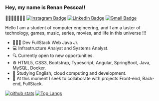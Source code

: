 ###  Hey, my name is Renan Pessoa!!
🎯🤝🏼💪🏼👏🏼
[![Instagram Badge](https://camo.githubusercontent.com/21c38217a64d7b7aca00f2e7d4691af21a41943f8db7d6fb0aac472d8aa3df81/68747470733a2f2f696d672e736869656c64732e696f2f62616467652f2d496e7374616772616d2d3731353963313f7374796c653d666c61742d737175617265266c6162656c436f6c6f723d373135396331266c6f676f3d696e7374616772616d266c6f676f436f6c6f723d7768697465266c696e6b3d68747470733a2f2f7777772e696e7374616772616d2e636f6d2f616e64726563616d706c6c)](https://www.instagram.com/renan_pessoatrip) [![Linkedin Badge](https://camo.githubusercontent.com/bcc835f89077daa2ecf5d7eefd1d1c1a3a3db99f380559a5f67d56b05875b44a/68747470733a2f2f696d672e736869656c64732e696f2f62616467652f2d4c696e6b6564496e2d626c75653f7374796c653d666c61742d737175617265266c6f676f3d4c696e6b6564696e266c6f676f436f6c6f723d7768697465266c696e6b3d68747470733a2f2f7777772e6c696e6b6564696e2e636f6d2f696e2f64617669642d73616e746f732d6134383230343162322f)](https://www.linkedin.com/in/renan-pessoa4/)  [![Gmail Badge](https://camo.githubusercontent.com/fe4b580102f0dab012cdf5cadceb57952b51dab20403f8ebd04f71a501565a1f/68747470733a2f2f696d672e736869656c64732e696f2f62616467652f2d476d61696c2d6331343433383f7374796c653d666c61742d737175617265266c6f676f3d476d61696c266c6f676f436f6c6f723d7768697465266c696e6b3d6d61696c746f3a636f6e7461746f2e64766473616e746f7340676d61696c2e636f6d)](mailto:renan.peszoa@gmail.com)

Hello I am a student of computer engineering, and I am a taster of technology, games, music, series, movies, and life in this universe !!!

-   👨🏻‍💻 Dev FullStack Web Java Jr.
-   💻 Infrastructure Analyst and Systems Analyst.
-   🔍  Currently open to new opportunities.
-   ⚙️  HTML5, CSS3, Bootstrap, Typescript, Angular, SpringBoot, Java, MySQL, Docker.
-   📰  Studying English, cloud computing and development.
-   📡  At this moment I seek to collaborate with projects Front-end, Back-end, FullStack.

[![github stats](https://github-readme-stats.vercel.app/api?username=RenanPessoa4)](https://github.com/RenanPessoa4/github-readme-stats)
[![Top Langs](https://github-readme-stats.vercel.app/api/top-langs/?username=RenanPessoa4)](https://github.com/RenanPessoa4/github-readme-stats)

